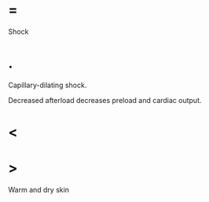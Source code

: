# =

Shock

# .

Capillary-dilating shock.

Decreased afterload decreases preload and cardiac output.

# <

# >

Warm and dry skin
